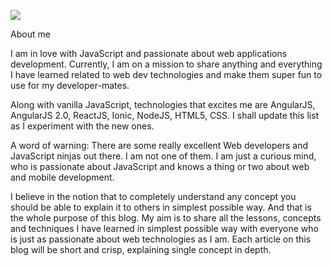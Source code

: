 ![](_assets/images/posts/favicon.png)

About me

I am in love with JavaScript and passionate about web applications development. Currently, I am on a mission to share anything and everything I have learned related to web dev technologies and make them super fun to use for my developer-mates.

Along with vanilla JavaScript, technologies that excites me are AngularJS, AngularJS 2.0, ReactJS, Ionic, NodeJS, HTML5, CSS. I shall update this list as I experiment with the new ones.

A word of warning: There are some really excellent Web developers and JavaScript ninjas out there. I am not one of them. I am just a curious mind, who is passionate about JavaScript and knows a thing or two about web and mobile development.

I believe in the notion that to completely understand any concept you should be able to explain it to others in simplest possible way. And that is the whole purpose of this blog. My aim is to share all the lessons, concepts and techniques I have learned in simplest possible way with everyone who is just as passionate about web technologies as I am. Each article on this blog will be short and crisp, explaining single concept in depth.

